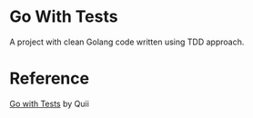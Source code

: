 # Go With Tests
A project with clean Golang code written using TDD approach.

# Reference
[Go with Tests](https://github.com/quii/learn-go-with-tests) by Quii
